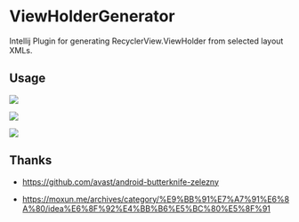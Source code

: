 # ViewHolderGenerator
Intellij Plugin for generating RecyclerView.ViewHolder from selected layout XMLs.

## Usage

![](http://7xsi11.com1.z0.glb.clouddn.com/viewholder-generator-1.png)

![](http://7xsi11.com1.z0.glb.clouddn.com/viewholder-generator-2.png)

![](http://7xsi11.com1.z0.glb.clouddn.com/viewholder-generator-3.png)

## Thanks

* https://github.com/avast/android-butterknife-zelezny

* https://moxun.me/archives/category/%E9%BB%91%E7%A7%91%E6%8A%80/idea%E6%8F%92%E4%BB%B6%E5%BC%80%E5%8F%91
